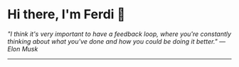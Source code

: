 <h1>Hi there, I'm Ferdi 👋</h1>

<p><em>
  "I think it's very important to have a feedback loop, where you're constantly thinking about what you've done and how you could be doing it better." — Elon Musk
</em></p>

---
